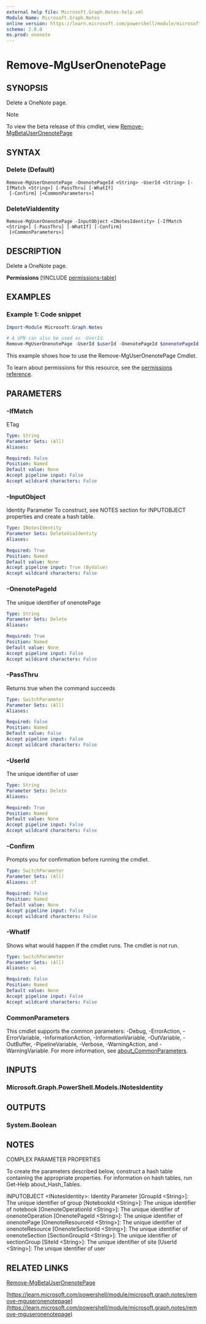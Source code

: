 ```yaml
---
external help file: Microsoft.Graph.Notes-help.xml
Module Name: Microsoft.Graph.Notes
online version: https://learn.microsoft.com/powershell/module/microsoft.graph.notes/remove-mguseronenotepage
schema: 2.0.0
ms.prod: onenote
---
```


# Remove-MgUserOnenotePage

## SYNOPSIS
Delete a OneNote page.

> [!NOTE]
> To view the beta release of this cmdlet, view [Remove-MgBetaUserOnenotePage](/powershell/module/Microsoft.Graph.Beta.Notes/Remove-MgBetaUserOnenotePage?view=graph-powershell-beta)

## SYNTAX

### Delete (Default)
```
Remove-MgUserOnenotePage -OnenotePageId <String> -UserId <String> [-IfMatch <String>] [-PassThru] [-WhatIf]
 [-Confirm] [<CommonParameters>]
```

### DeleteViaIdentity
```
Remove-MgUserOnenotePage -InputObject <INotesIdentity> [-IfMatch <String>] [-PassThru] [-WhatIf] [-Confirm]
 [<CommonParameters>]
```

## DESCRIPTION
Delete a OneNote page.

**Permissions**
[!INCLUDE [permissions-table](~/../graphref/api-reference/v1.0/includes/permissions/page-delete-permissions.md)]

## EXAMPLES
### Example 1: Code snippet

```powershell
Import-Module Microsoft.Graph.Notes

# A UPN can also be used as -UserId.
Remove-MgUserOnenotePage -UserId $userId -OnenotePageId $onenotePageId
```
This example shows how to use the Remove-MgUserOnenotePage Cmdlet.

To learn about permissions for this resource, see the [permissions reference](/graph/permissions-reference).


## PARAMETERS

### -IfMatch
ETag

```yaml
Type: String
Parameter Sets: (All)
Aliases:

Required: False
Position: Named
Default value: None
Accept pipeline input: False
Accept wildcard characters: False
```

### -InputObject
Identity Parameter
To construct, see NOTES section for INPUTOBJECT properties and create a hash table.

```yaml
Type: INotesIdentity
Parameter Sets: DeleteViaIdentity
Aliases:

Required: True
Position: Named
Default value: None
Accept pipeline input: True (ByValue)
Accept wildcard characters: False
```

### -OnenotePageId
The unique identifier of onenotePage

```yaml
Type: String
Parameter Sets: Delete
Aliases:

Required: True
Position: Named
Default value: None
Accept pipeline input: False
Accept wildcard characters: False
```

### -PassThru
Returns true when the command succeeds

```yaml
Type: SwitchParameter
Parameter Sets: (All)
Aliases:

Required: False
Position: Named
Default value: False
Accept pipeline input: False
Accept wildcard characters: False
```

### -UserId
The unique identifier of user

```yaml
Type: String
Parameter Sets: Delete
Aliases:

Required: True
Position: Named
Default value: None
Accept pipeline input: False
Accept wildcard characters: False
```

### -Confirm
Prompts you for confirmation before running the cmdlet.

```yaml
Type: SwitchParameter
Parameter Sets: (All)
Aliases: cf

Required: False
Position: Named
Default value: None
Accept pipeline input: False
Accept wildcard characters: False
```

### -WhatIf
Shows what would happen if the cmdlet runs.
The cmdlet is not run.

```yaml
Type: SwitchParameter
Parameter Sets: (All)
Aliases: wi

Required: False
Position: Named
Default value: None
Accept pipeline input: False
Accept wildcard characters: False
```

### CommonParameters
This cmdlet supports the common parameters: -Debug, -ErrorAction, -ErrorVariable, -InformationAction, -InformationVariable, -OutVariable, -OutBuffer, -PipelineVariable, -Verbose, -WarningAction, and -WarningVariable. For more information, see [about_CommonParameters](http://go.microsoft.com/fwlink/?LinkID=113216).

## INPUTS

### Microsoft.Graph.PowerShell.Models.INotesIdentity
## OUTPUTS

### System.Boolean
## NOTES
COMPLEX PARAMETER PROPERTIES

To create the parameters described below, construct a hash table containing the appropriate properties.
For information on hash tables, run Get-Help about_Hash_Tables.

INPUTOBJECT \<INotesIdentity\>: Identity Parameter
  \[GroupId \<String\>\]: The unique identifier of group
  \[NotebookId \<String\>\]: The unique identifier of notebook
  \[OnenoteOperationId \<String\>\]: The unique identifier of onenoteOperation
  \[OnenotePageId \<String\>\]: The unique identifier of onenotePage
  \[OnenoteResourceId \<String\>\]: The unique identifier of onenoteResource
  \[OnenoteSectionId \<String\>\]: The unique identifier of onenoteSection
  \[SectionGroupId \<String\>\]: The unique identifier of sectionGroup
  \[SiteId \<String\>\]: The unique identifier of site
  \[UserId \<String\>\]: The unique identifier of user

## RELATED LINKS
[Remove-MgBetaUserOnenotePage](/powershell/module/Microsoft.Graph.Beta.Notes/Remove-MgBetaUserOnenotePage?view=graph-powershell-beta)

[https://learn.microsoft.com/powershell/module/microsoft.graph.notes/remove-mguseronenotepage](https://learn.microsoft.com/powershell/module/microsoft.graph.notes/remove-mguseronenotepage)


